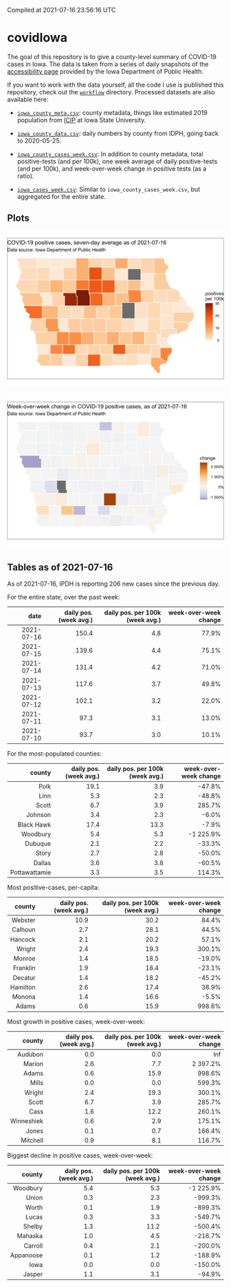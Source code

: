 Compiled at 2021-07-16 23:56:16 UTC

<!-- README.md is generated from README.Rmd. Please edit that file -->

# covidIowa

<!-- badges: start -->

<!-- badges: end -->

The goal of this repository is to give a county-level summary of
COVID-19 cases in Iowa. The data is taken from a series of daily
snapshots of the [accessibility
page](https://coronavirus.iowa.gov/pages/access) provided by the Iowa
Department of Public Health.

If you want to work with the data yourself, all the code I use is
published this repository, check out the [`workflow`](workflow)
directory. Processed datasets are also available here:

  - [`iowa_county_meta.csv`](https://raw.githubusercontent.com/ijlyttle/covidIowa/master/workflow/data/99-publish/iowa_county_meta.csv):
    county metadata, things like estimated 2019 population from
    [ICIP](https://www.icip.iastate.edu/tables/population/counties-estimates)
    at Iowa State University.

  - [`iowa_county_data.csv`](https://raw.githubusercontent.com/ijlyttle/covidIowa/master/workflow/data/99-publish/iowa_county_data.csv):
    daily numbers by county from IDPH, going back to 2020-05-25.

  - [`iowa_county_cases_week.csv`](https://raw.githubusercontent.com/ijlyttle/covidIowa/master/workflow/data/99-publish/iowa_county_data.csv):
    In addition to county metadata, total positive-tests (and per 100k),
    one week average of daily positive-tests (and per 100k), and
    week-over-week change in positive tests (as a ratio).

  - [`iowa_cases_week.csv`](https://raw.githubusercontent.com/ijlyttle/covidIowa/master/workflow/data/99-publish/iowa_cases_week.csv):
    Similar to `iowa_county_cases_week.csv`, but aggregated for the
    entire state.

## Plots

![](workflow/data/99-publish/iowa_cases.png)

![](workflow/data/99-publish/iowa_change.png)

## Tables as of 2021-07-16

As of 2021-07-16, IPDH is reporting 206 new cases since the previous
day.

For the entire state, over the past week:

|       date | daily pos. (week avg.) | daily pos. per 100k (week avg.) | week-over-week change |
| ---------: | ---------------------: | ------------------------------: | --------------------: |
| 2021-07-16 |                  150.4 |                             4.8 |                 77.9% |
| 2021-07-15 |                  139.6 |                             4.4 |                 75.1% |
| 2021-07-14 |                  131.4 |                             4.2 |                 71.0% |
| 2021-07-13 |                  117.6 |                             3.7 |                 49.8% |
| 2021-07-12 |                  102.1 |                             3.2 |                 22.0% |
| 2021-07-11 |                   97.3 |                             3.1 |                 13.0% |
| 2021-07-10 |                   93.7 |                             3.0 |                 10.1% |

For the most-populated counties:

|        county | daily pos. (week avg.) | daily pos. per 100k (week avg.) | week-over-week change |
| ------------: | ---------------------: | ------------------------------: | --------------------: |
|          Polk |                   19.1 |                             3.9 |               \-47.8% |
|          Linn |                    5.3 |                             2.3 |               \-48.8% |
|         Scott |                    6.7 |                             3.9 |                285.7% |
|       Johnson |                    3.4 |                             2.3 |                \-6.0% |
|    Black Hawk |                   17.4 |                            13.3 |                \-7.9% |
|      Woodbury |                    5.4 |                             5.3 |            \-1 225.9% |
|       Dubuque |                    2.1 |                             2.2 |               \-33.3% |
|         Story |                    2.7 |                             2.8 |               \-50.0% |
|        Dallas |                    3.6 |                             3.8 |               \-60.5% |
| Pottawattamie |                    3.3 |                             3.5 |                114.3% |

Most positive-cases, per-capita:

|   county | daily pos. (week avg.) | daily pos. per 100k (week avg.) | week-over-week change |
| -------: | ---------------------: | ------------------------------: | --------------------: |
|  Webster |                   10.9 |                            30.2 |                 84.4% |
|  Calhoun |                    2.7 |                            28.1 |                 44.5% |
|  Hancock |                    2.1 |                            20.2 |                 57.1% |
|   Wright |                    2.4 |                            19.3 |                300.1% |
|   Monroe |                    1.4 |                            18.5 |               \-19.0% |
| Franklin |                    1.9 |                            18.4 |               \-23.1% |
|  Decatur |                    1.4 |                            18.2 |               \-45.2% |
| Hamilton |                    2.6 |                            17.4 |                 38.9% |
|   Monona |                    1.4 |                            16.6 |                \-5.5% |
|    Adams |                    0.6 |                            15.9 |                998.6% |

Most growth in positive cases, week-over-week:

|     county | daily pos. (week avg.) | daily pos. per 100k (week avg.) | week-over-week change |
| ---------: | ---------------------: | ------------------------------: | --------------------: |
|    Audubon |                    0.0 |                             0.0 |                   Inf |
|     Marion |                    2.6 |                             7.7 |              2 397.2% |
|      Adams |                    0.6 |                            15.9 |                998.6% |
|      Mills |                    0.0 |                             0.0 |                599.3% |
|     Wright |                    2.4 |                            19.3 |                300.1% |
|      Scott |                    6.7 |                             3.9 |                285.7% |
|       Cass |                    1.6 |                            12.2 |                260.1% |
| Winneshiek |                    0.6 |                             2.9 |                175.1% |
|      Jones |                    0.1 |                             0.7 |                166.4% |
|   Mitchell |                    0.9 |                             8.1 |                116.7% |

Biggest decline in positive cases, week-over-week:

|    county | daily pos. (week avg.) | daily pos. per 100k (week avg.) | week-over-week change |
| --------: | ---------------------: | ------------------------------: | --------------------: |
|  Woodbury |                    5.4 |                             5.3 |            \-1 225.9% |
|     Union |                    0.3 |                             2.3 |              \-999.3% |
|     Worth |                    0.1 |                             1.9 |              \-899.3% |
|     Lucas |                    0.3 |                             3.3 |              \-549.7% |
|    Shelby |                    1.3 |                            11.2 |              \-500.4% |
|   Mahaska |                    1.0 |                             4.5 |              \-216.7% |
|   Carroll |                    0.4 |                             2.1 |              \-200.0% |
| Appanoose |                    0.1 |                             1.2 |              \-188.9% |
|      Iowa |                    0.0 |                             0.0 |              \-150.0% |
|    Jasper |                    1.1 |                             3.1 |               \-94.9% |
